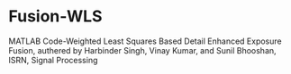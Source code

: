 # Fusion-WLS
MATLAB Code-Weighted Least Squares Based Detail Enhanced Exposure Fusion,
authered by Harbinder Singh, Vinay Kumar, and Sunil Bhooshan, ISRN, Signal Processing
